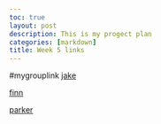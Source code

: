 ```yaml
---
toc: true
layout: post
description: This is my progect plan
categories: [markdown]
title: Week 5 links
---
```

#mygrouplink
[jake](https://github.com/JakeWarren2414/FirstFastpages/issues/7)

[finn](https://github.com/F1nnC/mysite/issues/5)

[parker](https://github.com/ParkerNowak/Parkerfastpages/issues/4)
